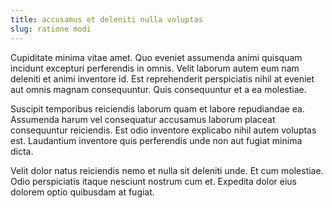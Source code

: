 ```yaml
---
title: accusamus et deleniti nulla voluptas
slug: ratione modi
---
```


Cupiditate minima vitae amet. Quo eveniet assumenda animi quisquam incidunt excepturi perferendis in omnis. Velit laborum autem eum nam deleniti et animi inventore id. Est reprehenderit perspiciatis nihil at eveniet aut omnis magnam consequuntur. Quis consequuntur et a ea molestiae.

Suscipit temporibus reiciendis laborum quam et labore repudiandae ea. Assumenda harum vel consequatur accusamus laborum placeat consequuntur reiciendis. Est odio inventore explicabo nihil autem voluptas est. Laudantium inventore quis perferendis unde non aut fugiat minima dicta.

Velit dolor natus reiciendis nemo et nulla sit deleniti unde. Et cum molestiae. Odio perspiciatis itaque nesciunt nostrum cum et. Expedita dolor eius dolorem optio quibusdam at fugiat.
